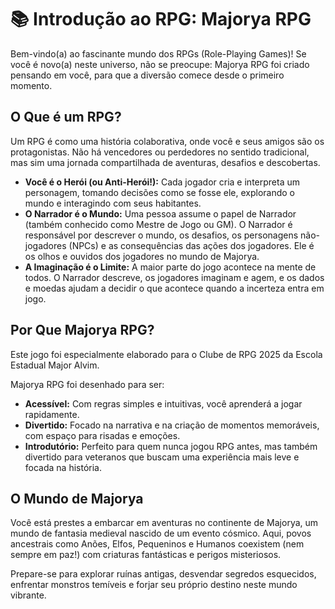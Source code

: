 # 📚 Introdução ao RPG: Majorya RPG

Bem-vindo(a) ao fascinante mundo dos RPGs (Role-Playing Games)! Se você é novo(a) neste universo, não se preocupe: Majorya RPG foi criado pensando em você, para que a diversão comece desde o primeiro momento.

## O Que é um RPG?

Um RPG é como uma história colaborativa, onde você e seus amigos são os protagonistas. Não há vencedores ou perdedores no sentido tradicional, mas sim uma jornada compartilhada de aventuras, desafios e descobertas.

*   **Você é o Herói (ou Anti-Herói!):** Cada jogador cria e interpreta um personagem, tomando decisões como se fosse ele, explorando o mundo e interagindo com seus habitantes.
*   **O Narrador é o Mundo:** Uma pessoa assume o papel de Narrador (também conhecido como Mestre de Jogo ou GM). O Narrador é responsável por descrever o mundo, os desafios, os personagens não-jogadores (NPCs) e as consequências das ações dos jogadores. Ele é os olhos e ouvidos dos jogadores no mundo de Majorya.
*   **A Imaginação é o Limite:** A maior parte do jogo acontece na mente de todos. O Narrador descreve, os jogadores imaginam e agem, e os dados e moedas ajudam a decidir o que acontece quando a incerteza entra em jogo.

## Por Que Majorya RPG?

Este jogo foi especialmente elaborado para o Clube de RPG 2025 da Escola Estadual Major Alvim.

Majorya RPG foi desenhado para ser:

*   **Acessível:** Com regras simples e intuitivas, você aprenderá a jogar rapidamente.
*   **Divertido:** Focado na narrativa e na criação de momentos memoráveis, com espaço para risadas e emoções.
*   **Introdutório:** Perfeito para quem nunca jogou RPG antes, mas também divertido para veteranos que buscam uma experiência mais leve e focada na história.

## O Mundo de Majorya

Você está prestes a embarcar em aventuras no continente de Majorya, um mundo de fantasia medieval nascido de um evento cósmico. Aqui, povos ancestrais como Anões, Elfos, Pequeninos e Humanos coexistem (nem sempre em paz!) com criaturas fantásticas e perigos misteriosos.

Prepare-se para explorar ruínas antigas, desvendar segredos esquecidos, enfrentar monstros temíveis e forjar seu próprio destino neste mundo vibrante.

